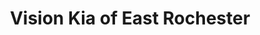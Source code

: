 ---
title: "Vision Kia of East Rochester"
url: /east-rochester/vision-kia-of-east-rochester/
shop: car
---